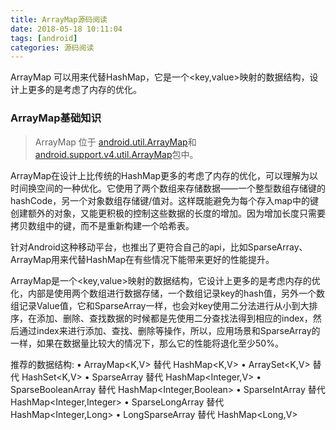 ```yaml
---
title: ArrayMap源码阅读
date: 2018-05-18 10:11:04
tags: [android]
categories: 源码阅读
---
```




ArrayMap 可以用来代替HashMap，它是一个<key,value>映射的数据结构，设计上更多的是考虑了内存的优化。

### ArrayMap基础知识

> ArrayMap 位于 [android.util.ArrayMap](https://github.com/aosp-mirror/platform_frameworks_base/blob/master/core/java/android/util/ArrayMap.java)和[android.support.v4.util.ArrayMap](https://github.com/aosp-mirror/platform_frameworks_support/blob/master/compat/src/main/java/android/support/v4/util/ArrayMap.java)包中。 



ArrayMap在设计上比传统的HashMap更多的考虑了内存的优化，可以理解为以时间换空间的一种优化。它使用了两个数组来存储数据——一个整型数组存储键的hashCode，另一个对象数组存储键/值对。这样既能避免为每个存入map中的键创建额外的对象，又能更积极的控制这些数据的长度的增加。因为增加长度只需要拷贝数组中的键，而不是重新构建一个哈希表。

针对Android这种移动平台，也推出了更符合自己的api，比如SparseArray、ArrayMap用来代替HashMap在有些情况下能带来更好的性能提升。 

ArrayMap是一个<key,value>映射的数据结构，它设计上更多的是考虑内存的优化，内部是使用两个数组进行数据存储，一个数组记录key的hash值，另外一个数组记录Value值，它和SparseArray一样，也会对key使用二分法进行从小到大排序，在添加、删除、查找数据的时候都是先使用二分查找法得到相应的index，然后通过index来进行添加、查找、删除等操作，所以，应用场景和SparseArray的一样，如果在数据量比较大的情况下，那么它的性能将退化至少50%。 



推荐的数据结构:
 • ArrayMap<K,V> 替代 HashMap<K,V>
 • ArraySet<K,V> 替代 HashSet<K,V>
 • SparseArray<V> 替代 HashMap<Integer,V>
 • SparseBooleanArray 替代 HashMap<Integer,Boolean>
 • SparseIntArray 替代 HashMap<Integer,Integer>
 • SparseLongArray 替代 HashMap<Integer,Long>
 • LongSparseArray<V> 替代 HashMap<Long,V>
